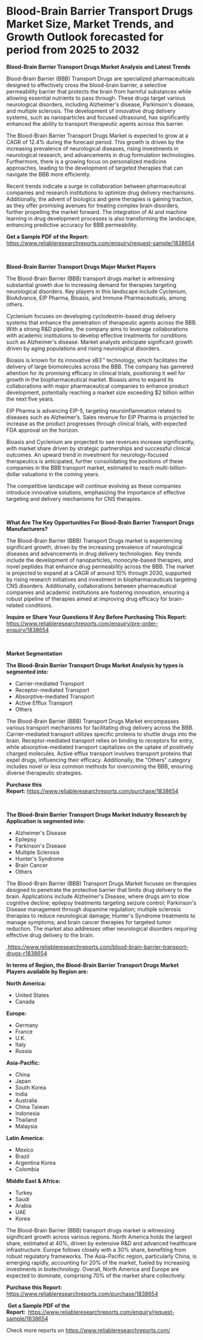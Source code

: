 <p><h1>Blood-Brain Barrier Transport Drugs Market Size, Market Trends, and Growth Outlook forecasted for period from 2025 to 2032</h1></p><p><strong>Blood-Brain Barrier Transport Drugs Market Analysis and Latest Trends</strong></p>
<p><p>Blood-Brain Barrier (BBB) Transport Drugs are specialized pharmaceuticals designed to effectively cross the blood-brain barrier, a selective permeability barrier that protects the brain from harmful substances while allowing essential nutrients to pass through. These drugs target various neurological disorders, including Alzheimer's disease, Parkinson's disease, and multiple sclerosis. The development of innovative drug delivery systems, such as nanoparticles and focused ultrasound, has significantly enhanced the ability to transport therapeutic agents across this barrier.</p><p>The Blood-Brain Barrier Transport Drugs Market is expected to grow at a CAGR of 12.4% during the forecast period. This growth is driven by the increasing prevalence of neurological diseases, rising investments in neurological research, and advancements in drug formulation technologies. Furthermore, there is a growing focus on personalized medicine approaches, leading to the development of targeted therapies that can navigate the BBB more efficiently.</p><p>Recent trends indicate a surge in collaboration between pharmaceutical companies and research institutions to optimize drug delivery mechanisms. Additionally, the advent of biologics and gene therapies is gaining traction, as they offer promising avenues for treating complex brain disorders, further propelling the market forward. The integration of AI and machine learning in drug development processes is also transforming the landscape, enhancing predictive accuracy for BBB permeability.</p></p>
<p><strong>Get a Sample PDF of the Report:&nbsp;</strong> <a href="https://www.reliableresearchreports.com/enquiry/request-sample/1838654?utm_campaign=2232&utm_medium=2&utm_source=Github&utm_content=ia&utm_term=09032025&utm_id=blood-brain-barrier-transport-drugs">https://www.reliableresearchreports.com/enquiry/request-sample/1838654</a></p>
<p>&nbsp;</p>
<p><strong>Blood-Brain Barrier Transport Drugs Major Market Players</strong></p>
<p><p>The Blood-Brain Barrier (BBB) transport drugs market is witnessing substantial growth due to increasing demand for therapies targeting neurological disorders. Key players in this landscape include Cyclenium, BioAdvance, EIP Pharma, Bioasis, and Immune Pharmaceuticals, among others.</p><p>Cyclenium focuses on developing cyclodextrin-based drug delivery systems that enhance the penetration of therapeutic agents across the BBB. With a strong R&D pipeline, the company aims to leverage collaborations with academic institutions to develop effective treatments for conditions such as Alzheimer's disease. Market analysts anticipate significant growth driven by aging populations and rising neurological disorders.</p><p>Bioasis is known for its innovative xB3™ technology, which facilitates the delivery of large biomolecules across the BBB. The company has garnered attention for its promising efficacy in clinical trials, positioning it well for growth in the biopharmaceutical market. Bioasis aims to expand its collaborations with major pharmaceutical companies to enhance product development, potentially reaching a market size exceeding $2 billion within the next five years.</p><p>EIP Pharma is advancing EIP-5, targeting neuroinflammation related to diseases such as Alzheimer’s. Sales revenue for EIP Pharma is projected to increase as the product progresses through clinical trials, with expected FDA approval on the horizon.</p><p>Bioasis and Cyclenium are projected to see revenues increase significantly, with market share driven by strategic partnerships and successful clinical outcomes. An upward trend in investment for neurology-focused therapeutics is anticipated, further consolidating the positions of these companies in the BBB transport market, estimated to reach multi-billion-dollar valuations in the coming years.</p><p>The competitive landscape will continue evolving as these companies introduce innovative solutions, emphasizing the importance of effective targeting and delivery mechanisms for CNS therapies.</p></p>
<p>&nbsp;</p>
<p><strong>What Are The Key Opportunities For Blood-Brain Barrier Transport Drugs Manufacturers?</strong></p>
<p><p>The Blood-Brain Barrier (BBB) Transport Drugs market is experiencing significant growth, driven by the increasing prevalence of neurological diseases and advancements in drug delivery technologies. Key trends include the development of nanoparticles, monocyte-based therapies, and novel peptides that enhance drug permeability across the BBB. The market is projected to expand at a CAGR of around 10% through 2030, supported by rising research initiatives and investment in biopharmaceuticals targeting CNS disorders. Additionally, collaborations between pharmaceutical companies and academic institutions are fostering innovation, ensuring a robust pipeline of therapies aimed at improving drug efficacy for brain-related conditions.</p></p>
<p><strong>Inquire or Share Your Questions If Any Before Purchasing This Report:</strong> <a href="https://www.reliableresearchreports.com/enquiry/pre-order-enquiry/1838654?utm_campaign=2232&utm_medium=2&utm_source=Github&utm_content=ia&utm_term=09032025&utm_id=blood-brain-barrier-transport-drugs">https://www.reliableresearchreports.com/enquiry/pre-order-enquiry/1838654</a></p>
<p>&nbsp;</p>
<p><strong>Market Segmentation</strong></p>
<p><strong>The Blood-Brain Barrier Transport Drugs Market Analysis by types is segmented into:</strong></p>
<p><ul><li>Carrier-mediated Transport</li><li>Receptor-mediated Transport</li><li>Absorptive-mediated Transport</li><li>Active Efflux Transport</li><li>Others</li></ul></p>
<p><p>The Blood-Brain Barrier (BBB) Transport Drugs Market encompasses various transport mechanisms for facilitating drug delivery across the BBB. Carrier-mediated transport utilizes specific proteins to shuttle drugs into the brain. Receptor-mediated transport relies on binding to receptors for entry, while absorptive-mediated transport capitalizes on the uptake of positively charged molecules. Active efflux transport involves transport proteins that expel drugs, influencing their efficacy. Additionally, the "Others" category includes novel or less common methods for overcoming the BBB, ensuring diverse therapeutic strategies.</p></p>
<p><strong>Purchase this Report:&nbsp;</strong><a href="https://www.reliableresearchreports.com/purchase/1838654?utm_campaign=2232&utm_medium=2&utm_source=Github&utm_content=ia&utm_term=09032025&utm_id=blood-brain-barrier-transport-drugs">https://www.reliableresearchreports.com/purchase/1838654</a></p>
<p>&nbsp;</p>
<p><strong>The Blood-Brain Barrier Transport Drugs Market Industry Research by Application is segmented into:</strong></p>
<p><ul><li>Alzheimer's Disease</li><li>Epilepsy</li><li>Parkinson's Disease</li><li>Multiple Sclerosis</li><li>Hunter's Syndrome</li><li>Brain Cancer</li><li>Others</li></ul></p>
<p><p>The Blood-Brain Barrier (BBB) Transport Drugs Market focuses on therapies designed to penetrate the protective barrier that limits drug delivery to the brain. Applications include Alzheimer's Disease, where drugs aim to slow cognitive decline; epilepsy treatments targeting seizure control; Parkinson's Disease management through dopamine regulation; multiple sclerosis therapies to reduce neurological damage; Hunter's Syndrome treatments to manage symptoms; and brain cancer therapies for targeted tumor reduction. The market also addresses other neurological disorders requiring effective drug delivery to the brain.</p></p>
<p><a href="https://www.reliableresearchreports.com/blood-brain-barrier-transport-drugs-r1838654?utm_campaign=2232&utm_medium=2&utm_source=Github&utm_content=ia&utm_term=09032025&utm_id=blood-brain-barrier-transport-drugs">&nbsp;https://www.reliableresearchreports.com/blood-brain-barrier-transport-drugs-r1838654</a></p>
<p><strong>In terms of Region, the Blood-Brain Barrier Transport Drugs Market Players available by Region are:</strong></p>
<p>
    <p> <strong> North America: </strong>
        <ul>
            <li>United States</li>
            <li>Canada</li>
        </ul>
        </p> 
    <p> <strong> Europe: </strong>
        <ul>
            <li>Germany</li>
            <li>France</li>
            <li>U.K.</li>
            <li>Italy</li>
            <li>Russia</li>
        </ul>
        </p> 
    <p> <strong> Asia-Pacific: </strong>
        <ul>
            <li>China</li>
            <li>Japan</li>
            <li>South Korea</li>
            <li>India</li>
            <li>Australia</li>
            <li>China Taiwan</li>
            <li>Indonesia</li>
            <li>Thailand</li>
            <li>Malaysia</li>
        </ul>
        </p> 
    <p> <strong> Latin America: </strong>
        <ul>
            <li>Mexico</li>
            <li>Brazil</li>
            <li>Argentina Korea</li>
            <li>Colombia</li>
        </ul>
        </p> 
    <p> <strong> Middle East & Africa: </strong>
        <ul>
            <li>Turkey</li>
            <li>Saudi</li>
            <li>Arabia</li>
            <li>UAE</li>
            <li>Korea</li>
        </ul>
    </p>
    </p>
<p><p>The Blood-Brain Barrier (BBB) transport drugs market is witnessing significant growth across various regions. North America holds the largest share, estimated at 40%, driven by extensive R&D and advanced healthcare infrastructure. Europe follows closely with a 30% share, benefiting from robust regulatory frameworks. The Asia-Pacific region, particularly China, is emerging rapidly, accounting for 20% of the market, fueled by increasing investments in biotechnology. Overall, North America and Europe are expected to dominate, comprising 70% of the market share collectively.</p></p>
<p><strong>Purchase this Report: </strong><a href="https://www.reliableresearchreports.com/purchase/1838654?utm_campaign=2232&utm_medium=2&utm_source=Github&utm_content=ia&utm_term=09032025&utm_id=blood-brain-barrier-transport-drugs">https://www.reliableresearchreports.com/purchase/1838654</a></p>
<p>&nbsp;<strong>Get a Sample PDF of the Report:&nbsp;&nbsp;</strong><a href="https://www.reliableresearchreports.com/enquiry/request-sample/1838654?utm_campaign=2232&utm_medium=2&utm_source=Github&utm_content=ia&utm_term=09032025&utm_id=blood-brain-barrier-transport-drugs">https://www.reliableresearchreports.com/enquiry/request-sample/1838654</a></p>
<p><strong></strong></p>
<p>Check more reports on <a href="https://www.reliableresearchreports.com/?utm_campaign=2232&utm_medium=2&utm_source=Github&utm_content=ia&utm_term=09032025&utm_id=blood-brain-barrier-transport-drugs">https://www.reliableresearchreports.com/</a></p>